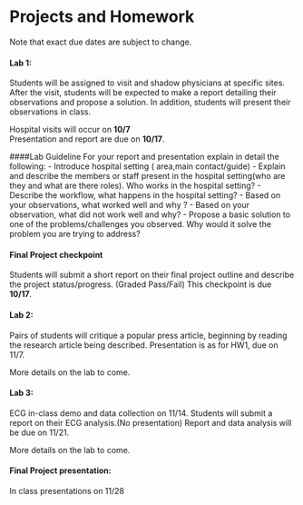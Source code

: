 # Projects and Homework

Note that exact due dates are subject to change.


#### Lab 1:  
Students will be assigned to visit and shadow physicians at specific sites. After the visit, students will be expected to make a report detailing their observations and propose a solution. In addition, students will present their observations in class.

Hospital visits will occur on **10/7** <br />
Presentation and report are due on **10/17**. <br />

####Lab Guideline
For your report and presentation explain in detail the following:
	- Introduce hospital setting ( area,main contact/guide)
	- Explain and describe the members or staff present in the hospital setting(who are they and what are there roles). Who works in the hospital setting?
	- Describe the workflow, what happens in the hospital setting?
	- Based on your observations, what worked well and why ?
	- Based on your observation, what did not work well and why?
	- Propose a basic solution to one of the problems/challenges you observed. Why would it solve the problem you are trying to 
		address?

#### Final Project checkpoint
Students will submit a short report on their final project outline and describe the project status/progress. (Graded Pass/Fail) This checkpoint is due **10/17**.

#### Lab 2: 
Pairs of students will critique a popular press article, beginning by reading the research article being described. Presentation is as for HW1, due on 11/7.

More details on the lab to come.

#### Lab 3: 
ECG in-class demo and data collection on 11/14. Students will submit a report on their ECG analysis.(No presentation)
Report and data analysis will be due  on 11/21.

More details on the lab to come.

#### Final Project presentation: 
In class presentations on 11/28




